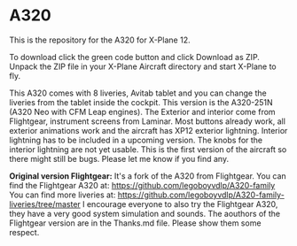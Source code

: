 # A320
This is the repository for the A320 for X-Plane 12.

To download click the green code button and click Download as ZIP. Unpack the ZIP file in your X-Plane Aircraft directory and start X-Plane to fly.

This A320 comes with 8 liveries, Avitab tablet and you can change the liveries from the tablet inside the cockpit. This version is the A320-251N (A320 Neo with CFM Leap engines).
The Exterior and interior come from Flightgear, instrument screens from Laminar. Most buttons already work, all exterior animations work and the aircraft has XP12 exterior lightning.
Interior lightning has to be included in a upcoming version. The knobs for the interior lightning are not yet usable.
This is the first version of the aircraft so there might still be bugs. Please let me know if you find any.


**Original version Flightgear:**
It's a fork of the A320 from Flightgear. You can find the Flightgear A320 at: https://github.com/legoboyvdlp/A320-family
You can find more liveries at: https://github.com/legoboyvdlp/A320-family-liveries/tree/master 
I encourage everyone to also try the Flightgear A320, they have a very good system simulation and sounds. 
The aouthors of the Flightgear version are in the Thanks.md file. Please show them some respect.






